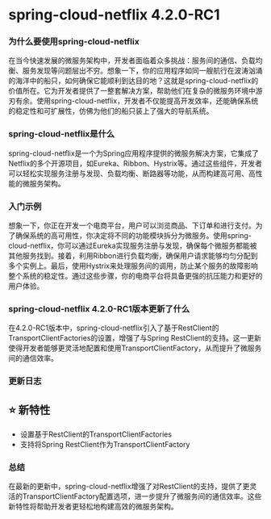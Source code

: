 # spring-cloud-netflix 4.2.0-RC1
### 为什么要使用spring-cloud-netflix

在当今快速发展的微服务架构中，开发者面临着众多挑战：服务间的通信、负载均衡、服务发现等问题层出不穷。想象一下，你的应用程序如同一艘航行在波涛汹涌的海洋中的船只，如何确保它能顺利到达目的地？这就是spring-cloud-netflix的价值所在。它为开发者提供了一整套解决方案，帮助他们在复杂的微服务环境中游刃有余。使用spring-cloud-netflix，开发者不仅能提高开发效率，还能确保系统的稳定性和可扩展性，仿佛为他们的船只装上了强大的导航系统。

### spring-cloud-netflix是什么

spring-cloud-netflix是一个为Spring应用程序提供的微服务解决方案，它集成了Netflix的多个开源项目，如Eureka、Ribbon、Hystrix等。通过这些组件，开发者可以轻松实现服务注册与发现、负载均衡、断路器等功能，从而构建高可用、高性能的微服务架构。

### 入门示例

想象一下，你正在开发一个电商平台，用户可以浏览商品、下订单和进行支付。为了确保系统的高可用性，你决定将不同的功能模块拆分为微服务。使用spring-cloud-netflix，你可以通过Eureka实现服务注册与发现，确保每个微服务都能被其他服务找到。接着，利用Ribbon进行负载均衡，确保用户请求能够均匀分配到多个实例上。最后，使用Hystrix来处理服务间的调用，防止某个服务的故障影响整个系统的稳定性。通过这些步骤，你的电商平台将具备更强的抗压能力和更好的用户体验。

### spring-cloud-netflix 4.2.0-RC1版本更新了什么

在4.2.0-RC1版本中，spring-cloud-netflix引入了基于RestClient的TransportClientFactories的设置，增强了与Spring RestClient的支持。这一更新使得开发者能够更灵活地配置和使用TransportClientFactory，从而提升了微服务间的通信效率。

### 更新日志

## ⭐ 新特性
- 设置基于RestClient的TransportClientFactories
- 支持将Spring RestClient作为TransportClientFactory

### 总结

在最新的更新中，spring-cloud-netflix增强了对RestClient的支持，提供了更灵活的TransportClientFactory配置选项，进一步提升了微服务间的通信效率。这些新特性将帮助开发者更轻松地构建高效的微服务架构。